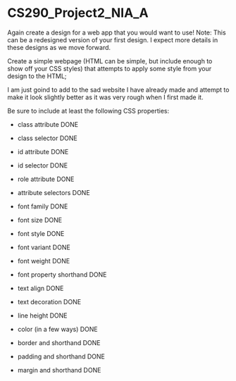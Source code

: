 # CS290_Project2_NIA_A

Again create a design for a web app that you would want to use!
Note: This can be a redesigned version of your first design.  I expect more details in these designs as we move forward.

Create a simple webpage (HTML can be simple, but include enough to show off your CSS styles) that attempts to apply some style from your design to the HTML; 


I am just goind to add to the sad website I have already made and attempt to make it look slightly better as it was very rough when I first made it.

Be sure to include at least the following CSS properties:
- class attribute DONE 

- class selector DONE 

- id attribute DONE 

- id selector DONE 

- role attribute DONE 

- attribute selectors DONE 

- font family DONE 

- font size DONE 

- font style DONE 

- font variant DONE 

- font weight DONE 

- font property shorthand DONE 

- text align DONE

- text decoration DONE 

- line height DONE 

- color (in a few ways) DONE 

- border and shorthand DONE 

- padding and shorthand DONE 

- margin and shorthand DONE

